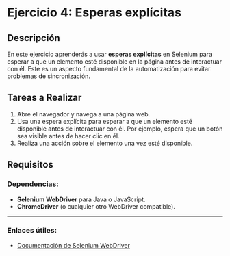 # Ejercicio 4: Esperas explícitas

## Descripción

En este ejercicio aprenderás a usar **esperas explícitas** en Selenium para esperar a que un elemento esté disponible en la página antes de interactuar con él. Este es un aspecto fundamental de la automatización para evitar problemas de sincronización.

## Tareas a Realizar

1. Abre el navegador y navega a una página web.
2. Usa una espera explícita para esperar a que un elemento esté disponible antes de interactuar con él. Por ejemplo, espera que un botón sea visible antes de hacer clic en él.
3. Realiza una acción sobre el elemento una vez esté disponible.

## Requisitos

### Dependencias:
- **Selenium WebDriver** para Java o JavaScript.
- **ChromeDriver** (o cualquier otro WebDriver compatible).

---

### Enlaces útiles:
- [Documentación de Selenium WebDriver](https://www.selenium.dev/documentation/)
